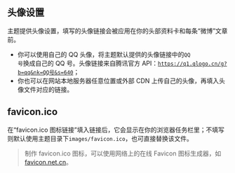 ## 头像设置

主题提供头像设置，填写的头像链接会被应用在你的头部资料卡和每条“微博”文章前。

* 你可以使用自己的 QQ 头像，将主题默认提供的头像链接中的<code>QQ 号</code>换成自己的 QQ 号。头像链接来自腾讯官方 API：<code>https://q1.qlogo.cn/g?b=qq&nk=QQ号&s=640</code>；
* 你也可以在网站本地服务器任意位置或外部 CDN 上传自己的头像，再填入头像文件对应的链接。

## favicon.ico

在“favicon.ico 图标链接”填入链接后，它会显示在你的浏览器任务栏里；不填写则默认使用主题目录下<code>images/favicon.ico</code>，也可直接替换该文件。

> 制作 favicon.ico 图标，可以使用网络上的在线 Favicon 图标生成器，如 [favicon.net.cn](https://favicon.net.cn/)。